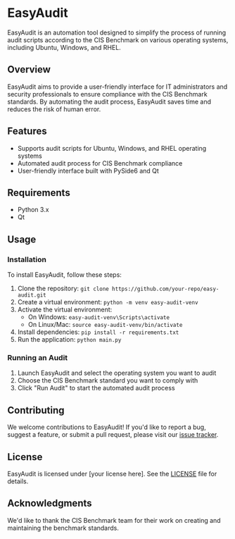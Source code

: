 # EasyAudit

EasyAudit is an automation tool designed to simplify the process of running audit scripts according to the CIS Benchmark on various operating systems, including Ubuntu, Windows, and RHEL.

## Overview

EasyAudit aims to provide a user-friendly interface for IT administrators and security professionals to ensure compliance with the CIS Benchmark standards. By automating the audit process, EasyAudit saves time and reduces the risk of human error.

## Features

* Supports audit scripts for Ubuntu, Windows, and RHEL operating systems
* Automated audit process for CIS Benchmark compliance
* User-friendly interface built with PySide6 and Qt

## Requirements

* Python 3.x
* Qt

## Usage

### Installation

To install EasyAudit, follow these steps:

1. Clone the repository: `git clone https://github.com/your-repo/easy-audit.git`
2. Create a virtual environment: `python -m venv easy-audit-venv`
3. Activate the virtual environment:
    * On Windows: `easy-audit-venv\Scripts\activate`
    * On Linux/Mac: `source easy-audit-venv/bin/activate`
4. Install dependencies: `pip install -r requirements.txt`
5. Run the application: `python main.py`

### Running an Audit

1. Launch EasyAudit and select the operating system you want to audit
2. Choose the CIS Benchmark standard you want to comply with
3. Click "Run Audit" to start the automated audit process

## Contributing

We welcome contributions to EasyAudit! If you'd like to report a bug, suggest a feature, or submit a pull request, please visit our [issue tracker](https://github.com/h4636oh/EasyAudit_QT/issues).

## License

EasyAudit is licensed under [your license here]. See the [LICENSE](LICENSE) file for details.

## Acknowledgments

We'd like to thank the CIS Benchmark team for their work on creating and maintaining the benchmark standards.
